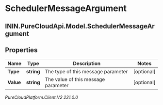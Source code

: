 # SchedulerMessageArgument

## ININ.PureCloudApi.Model.SchedulerMessageArgument

## Properties

|Name | Type | Description | Notes|
|------------ | ------------- | ------------- | -------------|
| **Type** | **string** | The type of this message parameter | [optional] |
| **Value** | **string** | The value of this message parameter | [optional] |



_PureCloudPlatform.Client.V2 221.0.0_
